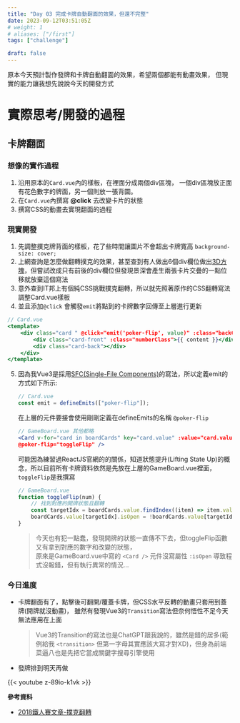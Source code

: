 ```yaml
---
title: "Day 03 完成卡牌自動翻面的效果，但還不完整"
date: 2023-09-12T03:51:05Z
# weight: 1
# aliases: ["/first"]
tags: ["challenge"]

draft: false
---
```

原本今天預計製作發牌和卡牌自動翻面的效果，希望兩個都能有動畫效果，
但現實的能力讓我想先說說今天的開發方式
  
# 實際思考/開發的過程
## 卡牌翻面
### 想像的實作過程
1. 沿用原本的`Card.vue`內的樣板，在裡面分成兩個div區塊，
一個div區塊放正面有花色數字的牌面，另一個則放一張背圖。
2. 在`Card.vue`內撰寫 **@click** 去改變卡片的狀態
3. 撰寫CSS的動畫去實現翻面的過程
### 現實開發
1. 先調整撲克牌背面的樣板，花了些時間讓圖片不會超出卡牌寬高 `background-size: cover;`
2. 上網查詢是怎麼做翻轉撲克的效果，甚至查到有人做出6個div欄位做出[3D方塊](https://eyesofkids.gitbooks.io/css3/content/contents/transform3d.html)，但嘗試改成只有前後的div欄位但發現景深會產生兩張卡片交疊的一點位移就放棄這個寫法
3. 意外查到IT邦上有個純CSS挑戰撲克翻轉，所以就先照著原作的CSS翻轉寫法調整Card.vue樣板
4. 並且添加`@click` 會觸發`emit`將點到的卡牌數字回傳至上層進行更新
```jsx
// Card.vue
<template>
    <div class="card " @click="emit('poker-flip', value)" :class="backCardClass">
        <div class="card-front" :class="numberClass">{{ content }}</div>
        <div class="card-back"></div>
    </div>
</template>
```
5. 因為我Vue3是採用[SFC(Single-File Components)](https://vuejs.org/guide/scaling-up/sfc.html#single-file-components)的寫法，所以定義emit的方式如下所示:
    ```jsx
    // Card.vue
    const emit = defineEmits(["poker-flip"]);
    ```
    在上層的元件要接會使用剛剛定義在defineEmits的名稱 `@poker-flip` 
    ```jsx
    // GameBoard.vue 其他都略
    <Card v-for="card in boardCards" key="card.value" :value="card.value" :isOpen="card.isOpen"
    @poker-flip="toggleFlip" />
    ```
    可能因為練習過ReactJS官網的的關係，知道狀態提升(Lifting State Up)的概念，所以目前所有卡牌資料依然是先放在上層的GameBoard.vue裡面，`toggleFlip`是我撰寫
    ```jsx
    // GameBoard.vue
    function toggleFlip(num) {
        // 找到對應的開牌狀態且翻轉
        const targetIdx = boardCards.value.findIndex((item) => item.value === num)
        boardCards.value[targetIdx].isOpen = !boardCards.value[targetIdx].isOpen;
    }
    ```
    > 今天也有犯一點蠢，發現開牌的狀態一直傳不下去，但toggleFlip函數又有拿到對應的數字和改變的狀態，  
    > 原來是GameBoard.vue中寫的 `<Card />` 元件沒寫屬性 `:isOpen` 導致程式沒報錯，但有執行異常的情況...

### 今日進度
- 卡牌翻面有了，點擊後可翻開/覆蓋卡牌，但CSS水平反轉的動畫只套用到蓋牌(開牌就沒動畫)，
  雖然有發現Vue3的`Transition`寫法但奈何悟性不足今天無法應用在上面
  > Vue3的Transition的寫法也是ChatGPT跟我說的，雖然是錯的居多(範例給我 `<transition>` 但第一字母其實應該大寫才對XD)，但身為前端菜逼八也是先把它當成關鍵字搜尋引擎使用
- 發牌排到明天再做

{{< youtube z-89io-k1vk >}}

**參考資料**
- [2018鐵人賽文章-撲克翻轉](https://ithelp.ithome.com.tw/articles/10204869)
